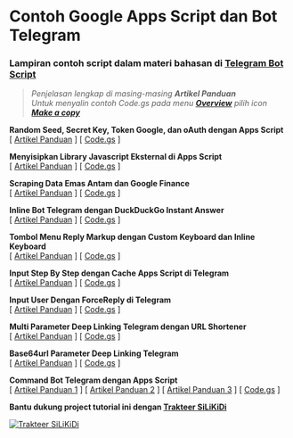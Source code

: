 # Contoh Google Apps Script dan Bot Telegram

### Lampiran contoh script dalam materi bahasan di **[Telegram Bot Script](https://telegram-bot-script.blogspot.com)**

> *Penjelasan lengkap di masing-masing **Artikel Panduan***  
> *Untuk menyalin contoh Code.gs pada menu **[Overview](https://blogger.googleusercontent.com/img/a/AVvXsEiC6ELdl8w3Ila9rFfH_3e9h05LZrPFErqCURZVGszVgK8OGFwHKRNtMj9jg8t4Mtj2LnG-CXWAiiLr42sktsVeDeKkzGesXPtxbqtPdg5ZPgs6C9cTVi7WMv8oj7mpVshZU_BdC-hTBKnARlEavMybvIGSnHkBCyqAm22GqoKYCrBkNAcNbnBb7UqAUg=s0)** pilih icon **[Make a copy](https://blogger.googleusercontent.com/img/a/AVvXsEjc6qRFFQZi6WsdCPqcLqDhNAiHYKK8ZQ3jyAtwaEksBYkZdu8eqEcbOS-J429fno-_vHcYsej8CK1m-WuTCI1hMbuwoBRfl0SzNdsChLo-ooeyqx6iGVMEyfzQFooIDPx6wDNSILk9c4V4WyYqpZYSL2dHqZU6GScBo6aK-x8YY6sNr_Hd3w9-l6Swnw=s0)***  

**Random Seed, Secret Key, Token Google, dan oAuth dengan Apps Script**  
\[ [Artikel Panduan](https://telegram-bot-script.blogspot.com/2021/11/random-seed-secret-key-token-google-dan-oauth-dengan-apps-script.html) \] 
\[ [Code.gs](https://script.google.com/d/1cefdtvo1GMtypsZXunuW1u1bq-KUE_1MBxAWJiDsevDbLhMfd3noHDPl/edit?usp=sharing) \]  

**Menyisipkan Library Javascript Eksternal di Apps Script**  
\[ [Artikel Panduan](https://telegram-bot-script.blogspot.com/2021/11/menyisipkan-library-javascript-eksternal-di-apps-script.html) \] 
\[ [Code.gs](https://script.google.com/d/1ofX1c6ssz-m5dDNbx_Hd7YHX1eF66Dwwg7EQkvLvTnwsh-DEYDR4i1VJ/edit?usp=sharing) \]  

**Scraping Data Emas Antam dan Google Finance**  
\[ [Artikel Panduan](https://telegram-bot-script.blogspot.com/2021/11/scraping-data-emas-antam-dan-google-finance.html) \] 
\[ [Code.gs](https://script.google.com/d/1_AYQ2SI0pI4fCMH3jm7AFBM79fRS1fKL4oPVr5hNzMqXMscF1XoUFy0w/edit?usp=sharing) \]  

**Inline Bot Telegram dengan DuckDuckGo Instant Answer**  
\[ [Artikel Panduan](https://telegram-bot-script.blogspot.com/2021/11/inline-bot-telegram-dengan-duckduckgo-instant-answer.html) \] 
\[ [Code.gs](https://script.google.com/d/1Np-MiLS64yudcqgM9tfkcxVfEtt-4mphhkfoE2f4XkdwT-NR6yM_PckE/edit?usp=sharing) \]  

**Tombol Menu Reply Markup dengan Custom Keyboard dan Inline Keyboard**  
\[ [Artikel Panduan](https://telegram-bot-script.blogspot.com/2021/11/tombol-menu-reply-markup-dengan-custom-keyboard-dan-inline-keyboard.html) \] 
\[ [Code.gs](https://script.google.com/d/1MMt1ni5Ggc5qPVPdYoaQWK2mk_DxZD6F0AWULieOmI2Ubx7d90h_hfyI/edit?usp=sharing) \]  

**Input Step By Step dengan Cache Apps Script di Telegram**  
\[ [Artikel Panduan](https://telegram-bot-script.blogspot.com/2021/10/input-step-by-step-dengan-cache-apps-script-di-telegram.html) \] 
\[ [Code.gs](https://script.google.com/d/114icEGnD-bQqbUWvlJb-yGPg1JZUHg1AXAH_CEwmaScLy9NJrFmK9qo4/edit?usp=sharing) \]  

**Input User Dengan ForceReply di Telegram**  
\[ [Artikel Panduan](https://telegram-bot-script.blogspot.com/2021/10/input-user-dengan-forcereply-di-telegram.html) \] 
\[ [Code.gs](https://script.google.com/d/17Z7ckjsi_1mVqUOqeWPx7564D6M5mH5eDe0ij_vu_sCLj5YBgfmD-kED/edit?usp=sharing) \]  

**Multi Parameter Deep Linking Telegram dengan URL Shortener**  
\[ [Artikel Panduan](https://telegram-bot-script.blogspot.com/2021/10/multi-parameter-deep-linking-telegram-dengan-url-shortener.html) \] 
\[ [Code.gs](https://script.google.com/d/14ukTK4wX1O2V-0nRyxRkNqNoaAZxzyF8Slb2hGKBVaYyOgZN06-dviT5/edit?usp=sharing) \]  

**Base64url Parameter Deep Linking Telegram**  
\[ [Artikel Panduan](https://telegram-bot-script.blogspot.com/2021/10/base64url-parameter-deep-linking-telegram.html) \] 
\[ [Code.gs](https://script.google.com/d/14CfL-lhXHyQov5qZDP3YsUvSYWNttKRp_RVXUCNf0udM-P0xXlv2FcPa/edit?usp=sharing) \]  

**Command Bot Telegram dengan Apps Script**  
\[ [Artikel Panduan 1](https://telegram-bot-script.blogspot.com/2021/10/command-bot-telegram-dengan-apps-script.html) \]
\[ [Artikel Panduan 2](https://telegram-bot-script.blogspot.com/2021/10/command-bot-pada-deep-linking-telegram.html) \]
\[ [Artikel Panduan 3](https://telegram-bot-script.blogspot.com/2021/10/command-bot-pada-group-telegram.html) \] 
\[ [Code.gs](https://script.google.com/d/1IFKUqMIwkP92uiHRt-pmSzj3OkscASVHTfKbzAIwxJz1XYSbIUBFIFoe/edit?usp=sharing) \]  

**Bantu dukung project tutorial ini dengan [Trakteer SiLiKiDi](https://trakteer.id/silikidi/tip)**

[![Trakteer SiLiKiDi](https://cdn.trakteer.id/images/embed/trbtn-red-2.png "Trakteer SiLiKiDi")](https://trakteer.id/silikidi/tip)

